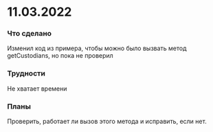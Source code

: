 # 11.03.2022  
### Что сделано  
Изменил код из примера, чтобы можно было вызвать метод getCustodians, но пока не проверил  
### Трудности  
Не хватает времени  
### Планы  
Проверить, работает ли вызов этого метода и исправить, если нет.  